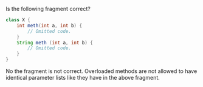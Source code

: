 Is the following fragment correct?
```java
class X {
	int meth(int a, int b) { 
		// Omitted code. 
	}
	String meth (int a, int b) { 
		// Omitted code. 
	}
}
```
No the fragment is not correct. Overloaded methods are not allowed to have identical parameter lists like they have in the above fragment.
